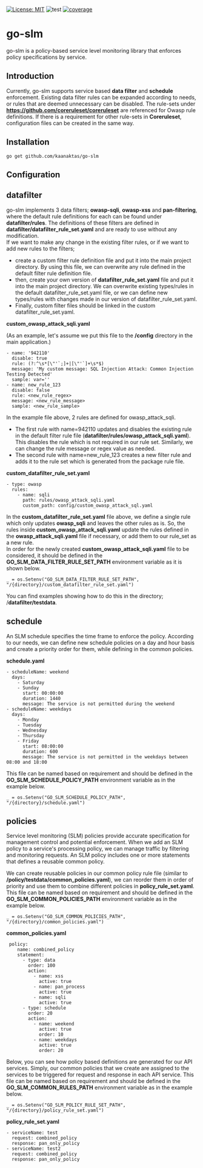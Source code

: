 [![License: MIT](https://img.shields.io/badge/License-MIT-yellow.svg)](https://opensource.org/licenses/MIT)
![test](https://github.com/kaanaktas/go-slm/workflows/go-slm/badge.svg "test")
[![coverage](https://codecov.io/gh/kaanaktas/go-slm/branch/main/graph/badge.svg)](https://codecov.io/gh/kaanaktas/go-slm)

# go-slm

go-slm is a policy-based service level monitoring library that enforces policy specifications by service.

Introduction
------------

Currently, go-slm supports service based **data filter** and **schedule** enforcement.
Existing data filter rules can be expanded according to needs, or rules that are deemed unnecessary can be disabled.
The rule-sets under **https://github.com/coreruleset/coreruleset** are referenced for Owasp rule definitions.
If there is a requirement for other rule-sets in **Coreruleset**, configuration files can be created in the same way.

Installation
-------------

`go get github.com/kaanaktas/go-slm`

Configuration
-------------

## datafilter

go-slm implements 3 data filters; **owasp-sqli**, **owasp-xss** and **pan-filtering**, where the default rule definitions 
for each can be found under **datafilter/rules**.
The definitions of these filters are defined in **datafilter/datafilter_rule_set.yaml** and are ready to use without any modification.<br/>
If we want to make any change in the existing filter rules, or if we want to add new rules to the filters;
* create a custom filter rule definition file and put it into the main project directory. By using this file, we can overwrite any rule 
defined in the default filter rule definition file.
* then, create your own version of **datafilter_rule_set.yaml** file and put it into the main project directory. We can overwrite existing 
types/rules in the default datafilter_rule_set.yaml file, or we can define new types/rules with changes made in our version of datafilter_rule_set.yaml.
* Finally, custom filter files should be linked in the custom datafilter_rule_set.yaml.

**custom_owasp_attack_sqli.yaml**

(As an example, let's assume we put this file to the **/config** directory in the main application.)

```
- name: '942110'
  disable: true
  rule: (?:^\s*[\"'`;]+|[\"'`]+\s*$)
  message: 'My custom message: SQL Injection Attack: Common Injection Testing Detected'
  sample: var=''
- name: new_rule_123
  disable: false
  rule: <new_rule_regex>
  message: <new_rule_message>
  sample: <new_rule_sample>
```

In the example file above, 2 rules are defined for owasp_attack_sqli.
* The first rule with name=942110 updates and disables the existing rule in the default filter rule file (**datafilter/rules/owasp_attack_sqli.yaml**).
This disables the rule which is not required in our rule set. Similarly, we can change the rule message or regex value as needed.
* The second rule with name=new_rule_123 creates a new filter rule and adds it to the rule set which is generated from the package rule file.


**custom_datafilter_rule_set.yaml**

```
- type: owasp
  rules:
    - name: sqli
      path: rules/owasp_attack_sqli.yaml
      custom_path: config/custom_owasp_attack_sql.yaml
```

In the **custom_datafilter_rule_set.yaml** file above, we define a single rule which only updates **owasp_sqli** and leaves the other rules as is.
So, the rules inside **custom_owasp_attack_sqli.yaml** update the rules defined in the **owasp_attack_sqli.yaml** file if necessary, or add them to our rule_set as a new rule.</br>
In order for the newly created **custom_owasp_attack_sqli.yaml** file to be considered, it should be defined in the **GO_SLM_DATA_FILTER_RULE_SET_PATH** environment variable 
as it is shown below.

`_ = os.Setenv("GO_SLM_DATA_FILTER_RULE_SET_PATH", "/{directory}/custom_datafilter_rule_set.yaml")
`

You can find examples showing how to do this in the directory; /**datafilter/testdata**.

## schedule

An SLM schedule specifies the time frame to enforce the policy. According to our needs, we can define new schedule policies on a day and hour basis and create a priority 
order for them, while defining in the common policies.

**schedule.yaml**

```
- scheduleName: weekend
  days:
    - Saturday
    - Sunday
      start: 00:00:00
      duration: 1440
      message: The service is not permitted during the weekend
- scheduleName: weekdays
  days:
    - Monday
    - Tuesday
    - Wednesday
    - Thursday
    - Friday
      start: 08:00:00
      duration: 600
      message: The service is not permitted in the weekdays between 08:00 and 18:00
```

This file can be named based on requirement and should be defined in the **GO_SLM_SCHEDULE_POLICY_PATH**
environment variable as in the example below.

`_ = os.Setenv("GO_SLM_SCHEDULE_POLICY_PATH", "/{directory}/schedule.yaml")
`

## policies

Service level monitoring (SLM) policies provide accurate specification for management control and potential enforcement.
When we add an SLM policy to a service's processing policy, we can manage traffic by filtering and monitoring requests.
An SLM policy includes one or more statements that defines a reusable common policy.

We can create reusable policies in our common policy rule file (similar to **/policy/testdata/common_policies.yaml**), we can reorder them in order of priority
and use them to combine different policies in **policy_rule_set.yaml**. This file can be named based on requirement and should be defined in
the **GO_SLM_COMMON_POLICIES_PATH** environment variable as in the example below.

`_ = os.Setenv("GO_SLM_COMMON_POLICIES_PATH", "/{directory}/common_policies.yaml")
`

**common_policies.yaml**

```
 policy:
    name: combined_policy
    statement:
      - type: data
        order: 100
        action:
          - name: xss
            active: true
          - name: pan_process
            active: true
          - name: sqli
            active: true
      - type: schedule
        order: 20
        action:
          - name: weekend
            active: true
            order: 10
          - name: weekdays
            active: true
            order: 20
```

Below, you can see how policy based definitions are generated for our API services. Simply, our common policies that we create 
are assigned to the services to be triggered for request and response in each API service.
This file can be named based on requirement and should be defined in the **GO_SLM_COMMON_RULES_PATH**
environment variable as in the example below.

`_ = os.Setenv("GO_SLM_POLICY_RULE_SET_PATH", "/{directory}/policy_rule_set.yaml")
`

**policy_rule_set.yaml**

```
- serviceName: test
  request: combined_policy
  response: pan_only_policy
- serviceName: test2
  request: combined_policy
  response: pan_only_policy
```
